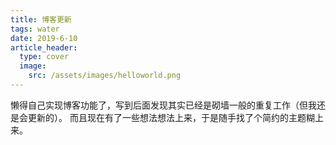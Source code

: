 ```yaml
---
title: 博客更新
tags: water
date: 2019-6-10
article_header:
  type: cover
  image:
    src: /assets/images/helloworld.png
---
```


懒得自己实现博客功能了，写到后面发现其实已经是砌墙一般的重复工作（但我还是会更新的）。
而且现在有了一些想法想法上来，于是随手找了个简约的主题糊上来。
